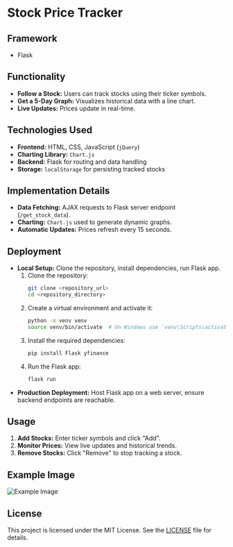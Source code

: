 # Stock Price Tracker

## Framework
- Flask

## Functionality
- **Follow a Stock:** Users can track stocks using their ticker symbols.
- **Get a 5-Day Graph:** Visualizes historical data with a line chart.
- **Live Updates:** Prices update in real-time.

## Technologies Used
- **Frontend:** HTML, CSS, JavaScript (`jQuery`)
- **Charting Library:** `Chart.js`
- **Backend:** Flask for routing and data handling
- **Storage:** `localStorage` for persisting tracked stocks

## Implementation Details
- **Data Fetching:** AJAX requests to Flask server endpoint (`/get_stock_data`).
- **Charting:** `Chart.js` used to generate dynamic graphs.
- **Automatic Updates:** Prices refresh every 15 seconds.

## Deployment
- **Local Setup:** Clone the repository, install dependencies, run Flask app.
  1. Clone the repository:
      ```bash
      git clone <repository_url>
      cd <repository_directory>
      ```
  2. Create a virtual environment and activate it:
      ```bash
      python -m venv venv
      source venv/bin/activate  # On Windows use `venv\Scripts\activate`
      ```
  3. Install the required dependencies:
      ```bash
      pip install Flask yfinance
      ```
  4. Run the Flask app:
      ```bash
      flask run
      ```
- **Production Deployment:** Host Flask app on a web server, ensure backend endpoints are reachable.

## Usage
1. **Add Stocks:** Enter ticker symbols and click "Add".
2. **Monitor Prices:** View live updates and historical trends.
3. **Remove Stocks:** Click "Remove" to stop tracking a stock.

## Example Image
![Example Image](github_images/image_rounded.png)

## License
This project is licensed under the MIT License. See the [LICENSE](./LICENSE) file for details.
